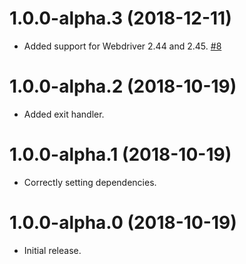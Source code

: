 # 1.0.0-alpha.3 (2018-12-11)

- Added support for Webdriver 2.44 and 2.45. [#8](https://github.com/blackbaud/chromedriver-version-matcher/pull/8)

# 1.0.0-alpha.2 (2018-10-19)

 - Added exit handler.

# 1.0.0-alpha.1 (2018-10-19)

 - Correctly setting dependencies.

# 1.0.0-alpha.0 (2018-10-19)

 - Initial release.
